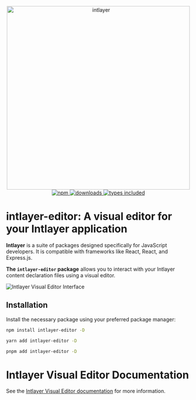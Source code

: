 <div align="center">
  <a href="https://www.npmjs.com/package/intlayer-editor">
    <img src="https://raw.githubusercontent.com/aymericzip/intlayer/572ae9c9acafb74307b81530c1931a8e98990aef/docs/assets/logo.png" width="500" alt="intlayer" />
  </a>
</div>

<div align="center">
  <a href="https://www.npmjs.com/package/intlayer-editor">
    <img alt="npm" src="https://img.shields.io/npm/v/intlayer-editor.svg?labelColor=49516F&color=8994BC" />
  </a>
  <a href="https://npmjs.org/package/intlayer-editor">
    <img alt="downloads" src="https://badgen.net/npm/dm/intlayer-editor?labelColor=49516F&color=8994BC" />
  </a>
  <a href="https://npmjs.org/package/intlayer-editor">
    <img alt="types included" src="https://badgen.net/npm/types/intlayer-editor?labelColor=49516F&color=8994BC" 
  />
  </a>
</div>

# intlayer-editor: A visual editor for your Intlayer application

**Intlayer** is a suite of packages designed specifically for JavaScript developers. It is compatible with frameworks like React, React, and Express.js.

**The `intlayer-editor` package** allows you to interact with your Intlayer content declaration files using a visual editor.

![Intlayer Visual Editor Interface](https://github.com/aymericzip/intlayer/blob/main/docs/assets/visual_editor.gif)

## Installation

Install the necessary package using your preferred package manager:

```bash packageManager="npm"
npm install intlayer-editor -D
```

```bash packageManager="yarn"
yarn add intlayer-editor -D
```

```bash packageManager="pnpm"
pnpm add intlayer-editor -D
```

# Intlayer Visual Editor Documentation

See the [Intlayer Visual Editor documentation](https://github.com/aymericzip/intlayer/blob/main/docs/en/intlayer_visual_editor.md) for more information.
